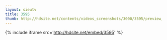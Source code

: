 ```yaml
---
layout: sieutv
title: 3595
thumb: http://hdsite.net/contents/videos_screenshots/3000/3595/preview_360p.mp4.jpg
---
```

{% include iframe src='http://hdsite.net/embed/3595' %}
 
